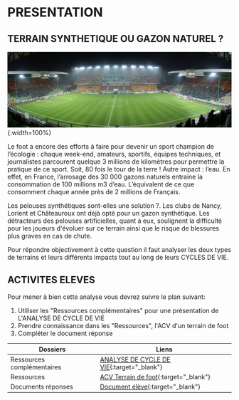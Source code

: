 # PRESENTATION
## TERRAIN SYNTHETIQUE OU GAZON NATUREL ?

![Présentation acv foot](./img/seq3-act2-presentation.png){:width=100%}

Le foot a encore des efforts à faire pour devenir un sport champion de l’écologie : chaque week-end, amateurs, sportifs, équipes techniques, et journalistes parcourent quelque 3 millions de kilomètres pour permettre la pratique de ce sport. Soit, 80 fois le tour de la terre ! Autre impact : l’eau. En effet, en France, l’arrosage des 30 000 gazons naturels entraine la consommation de 100 millions m3 d’eau. L’équivalent de ce que consomment chaque année près de 2 millions de Français.

Les pelouses synthétiques sont-elles une solution ?. Les clubs de Nancy, Lorient et Châteauroux ont déjà opté pour un gazon synthétique. Les détracteurs des pelouses artificielles, quant à eux, soulignent la difficulté pour les joueurs d'évoluer sur ce terrain ainsi que le risque de blessures plus graves en cas de chute.

Pour répondre objectivement à cette question il faut analyser les deux types de terrains et leurs différents impacts tout au long de leurs CYCLES DE VIE.

## ACTIVITES ELEVES

Pour mener à bien cette analyse vous devrez suivre le plan suivant:

1. Utiliser les "Ressources complémentaires" pour une présentation de L'ANALYSE DE CYCLE DE VIE
2. Prendre connaissance dans les "Ressources", l'ACV d'un terrain de foot
3. Compléter le document réponse

| Dossiers | Liens | 
|--|--|
| Ressources complémentaires | [ANALYSE DE CYCLE DE VIE](./acv_ACV.md){:target="_blank"} |  
| Ressources | [ACV Terrain de foot](./acv_TDF.md){:target="_blank"} |
| Documents réponses | [Document élève](./ressources/DR_acv_foot.pdf){:target="_blank"} |